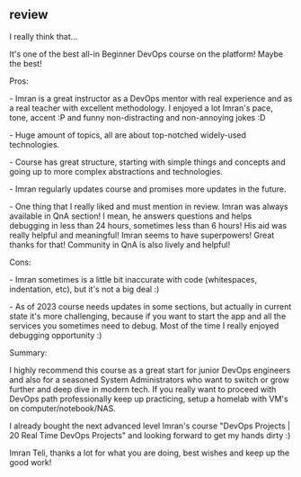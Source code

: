## review

I really think that...

It's one of the best all-in Beginner DevOps course on the platform! Maybe the best!

Pros:

\- Imran is a great instructor as a DevOps mentor with real experience and as a real teacher with excellent methodology. I enjoyed a lot Imran's pace, tone, accent :P and funny non-distracting and non-annoying jokes :D

\- Huge amount of topics, all are about top-notched widely-used technologies.

\- Course has great structure, starting with simple things and concepts and going up to more complex abstractions and technologies.

\- Imran regularly updates course and promises more updates in the future.

\- One thing that I really liked and must mention in review. Imran was always available in QnA section! I mean, he answers questions and helps debugging in less than 24 hours, sometimes less than 6 hours! His aid was really helpful and meaningful! Imran seems to have superpowers! Great thanks for that! Community in QnA is also lively and helpful!

Cons:

\- Imran sometimes is a little bit inaccurate with code (whitespaces, indentation, etc), but it's not a big deal :)

\- As of 2023 course needs updates in some sections, but actually in current state it's more challenging, because if you want to start the app and all the services you sometimes need to debug. Most of the time I really enjoyed debugging opportunity :)

Summary:

I highly recommend this course as a great start for junior DevOps engineers and also for a seasoned System Administrators who want to switch or grow further and deep dive in modern tech. If you really want to proceed with DevOps path professionally keep up practicing, setup a homelab with VM's on computer/notebook/NAS.

I already bought the next advanced level Imran's course "DevOps Projects | 20 Real Time DevOps Projects" and looking forward to get my hands dirty :)

Imran Teli, thanks a lot for what you are doing, best wishes and keep up the good work!